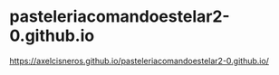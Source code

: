 # pasteleriacomandoestelar2-0.github.io
https://axelcisneros.github.io/pasteleriacomandoestelar2-0.github.io/
